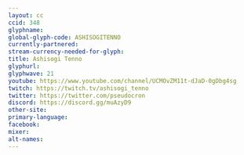 ```yaml
---
layout: cc
ccid: 348
glyphname: 
global-glyph-code: ASHISOGITENNO
currently-partnered: 
stream-currency-needed-for-glyph: 
title: Ashisogi Tenno
glyphurl: 
glyphwave: 21
youtube: https://www.youtube.com/channel/UCMOvZM11t-dJaD-0gDbg4sg
twitch: https://twitch.tv/ashisogi_tenno
twitter: https://twitter.com/pseudocron
discord: https://discord.gg/muAzyD9
other-site: 
primary-language: 
facebook: 
mixer: 
alt-names: 
---
```


